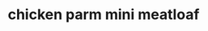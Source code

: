 ---
servings: 6 servings
notes:
directions: |-
  For the breadcrumbs:
  * The night before; toast the wheat bread and leave out overnight to dry out
  * The following day; crumble the toasted wheat bread to the consistency of pebbles and sand in a small bowl and set aside

  For the potato base:
  * Preheat the oven to 350 degrees f
  * Dunk each piece of potato in the butter and pat dry a little
  * Line the bottoms and all the way up the sides of 6 cups of a 12-cup muffin tin with 2 to 3 layers of potato slices (about 15 slices per muffin cup
  * so that the potatoes come up about 1/4 inch over the top)
  * Fill the empty cups with water
  * Bake until the potatoes are golden (about 25 minutes)
  * Set aside

  For the chicken meatloaf:
  * Raise the oven temperature to 375 degrees f
  * In a large bowl, add the lemonade and reserved breadcrumbs and stir until mushy
  * Add the parmesan, onion, worcestershire, salt, chile flakes, garlic, egg and a few grinds of black pepper
  * Stir until it forms a loose paste
  * Add the chicken and tomatoes and fold with your hands until everything is combined (this should be sticky)
  * Press some of the chicken mixture into each potato-lined muffin cup
  * Press a sprig of thyme on top of each
  * Refill each empty cup with water
  * Bake until the meatloaf edges are golden brown (about 15 minutes)
  * Allow to cool slightly for 5 minutes
  * Then remove each loaf with a spatula or butter knife
  * Serve with meatloaf gravy if desired

  Meatloaf gravy:
  * In a small pot on medium heat add the butter and flour
  * Cook, stirring constantly, until the mixture stops foaming and deepens a bit to a light golden color
  * Add the worcestershire and garlic and whisk to combine
  * Add the thyme
  * Then whisk while slowly pouring in the stock and lemonade
  * Whisk until reduced and thickened to gravy consistency (about 5 minutes)
  * Remove and discard the thyme
  * Season with salt and pepper
ingredients: |-
  Breadcrumbs:
  * 2 slices wheat bread

  Potato base:
  * 2 to 3 russet potatoes; peeled and sliced paper thin on a mandoline
  * 1 stick salted butter (melted )

  Chicken meatloaf:
  * 1/4 cup lemonade
  * 1/3 cup grated parmesan (like sand)
  * 1/4 cup grated onion
  * 2 tablespoons worcestershire sauce
  * 1 teaspoon kosher salt
  * pinch red chile flakes
  * 1 clove garlic (grated on a rasp)
  * 1 large egg
  * coarsely ground black pepper
  * 1 pound ground chicken
  * 8 to 10 cherry tomatoes (hand crushed)
  * 6 sprigs fresh thyme

  (optional) Meatloaf gravy:
  * 2 tablespoons salted butter
  * 2 tablespoons all-purpose flour
  * 2 teaspoons worcestershire sauce
  * 1 clove garlic (grated on a rasp)
  * 8 to 10 sprigs fresh thyme
  * 1 cup chicken stock (warmed)
  * 1/2 cup lemonade (warmed)
  * kosher salt and coarsely ground black pepper
rating: 4
ease: intermediate
category: main course
href: 'https://www.foodnetwork.com/recipes/sunny-anderson/sunnys-chicken-parm-mini-meatloaf'
totalTime: 9hrs 15min
cookTime: 45 min
prepTime: prep overnight
title: chicken parm mini meatloaf
path: /chicken-parm-mini-meatloaf
---